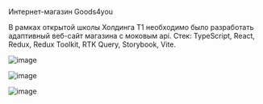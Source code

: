 Интернет-магазин Goods4you

В рамках открытой школы Холдинга Т1 необходимо было разработать адаптивный веб-сайт магазина с моковым api.
Стек: TypeScript, React, Redux, Redux Toolkit, RTK Query, Storybook, Vite.

![image](https://github.com/donikorch/t1_task/assets/126454671/95318d40-cc5c-471c-807a-86a4d06a04a3)

![image](https://github.com/donikorch/t1_task/assets/126454671/5316b778-b2c9-42cb-8220-ca41c9a53827)

![image](https://github.com/donikorch/t1_task/assets/126454671/222e8f15-68c2-42a6-bea3-1e039ddad62c)
